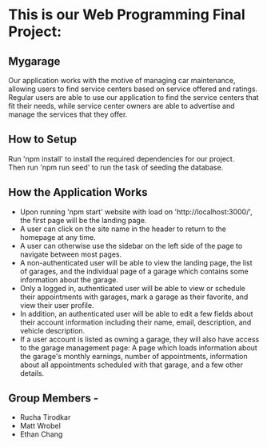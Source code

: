 # This is our Web Programming Final Project: 

## Mygarage

Our application works with the motive of managing car maintenance, allowing users to find service centers based on service offered and ratings. Regular users are able to use our application to find the service centers that fit their needs, while service center owners are able to advertise and manage the services that they offer.

## How to Setup
Run 'npm install' to install the required dependencies for our project.  
Then run 'npm run seed' to run the task of seeding the database.

## How the Application Works
- Upon running 'npm start' website with load on 'http://localhost:3000/', the first page will be the landing page.
- A user can click on the site name in the header to return to the homepage at any time.
- A user can otherwise use the sidebar on the left side of the page to navigate between most pages.
- A non-authenticated user will be able to view the landing page, the list of garages, and the individual page of a garage which contains some information about the garage.
- Only a logged in, authenticated user will be able to view or schedule their appointments with garages, mark a garage as their favorite, and view their user profile. 
- In addition, an authenticated user will be able to edit a few fields about their account information including their name, email, description, and vehicle description.
- If a user account is listed as owning a garage, they will also have access to the garage management page: A page which loads information about the garage's monthly earnings, number of appointments, information about all appointments scheduled with that garage, and a few other details.

## Group Members -
- Rucha Tirodkar
- Matt Wrobel
- Ethan Chang
